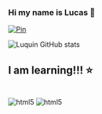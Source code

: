 ### Hi my name is Lucas 👾

[ ![Pin](    https://img.shields.io/badge/Pinterest-%23E60023.svg?&style=for-the-badge&logo=Pinterest&logoColor=white)](https://br.pinterest.com/lucasoliveiraprogramer/)

![Luquin GitHub stats](https://github-readme-stats.vercel.app/api?username=DevLuquin&show_icons=true&theme=tokyonight)

## I am learning!!! ⭐️

<div style="display: inline_block"><br>
 <img align="center" alt="html5" src="https://img.shields.io/badge/HTML5-E34F26?style=for-the-badge&logo=html5&logoColor=white">
 <img align="center" alt="html5" src="https://img.shields.io/badge/CSS3-1572B6?style=for-the-badge&logo=css3&logoColor=white">
</div>

